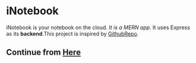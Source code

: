 # iNotebook
iNotebook is your notebook on the cloud. *It is a MERN app*. It uses Express as its **backend**.This project is inspired by [GithubRepo](https://github.com/CodeWithHarry/iNotebook-React).

## Continue from [Here](https://www.youtube.com/watch?v=qY0PZ-z61EQ&list=PLu0W_9lII9agx66oZnT6IyhcMIbUMNMdt&index=51)
